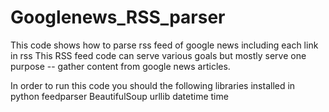 # Googlenews_RSS_parser

This code shows how to parse rss feed of google news including each link in rss
This RSS feed code can serve various goals but mostly serve one purpose -- gather content from google news articles.

In order to run this code you should the following libraries installed in python
feedparser
BeautifulSoup
urllib
datetime
time



